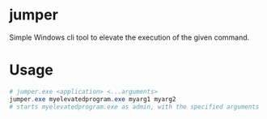 # jumper
Simple Windows cli tool to elevate the execution of the given command.

# Usage
```powershell
# jumper.exe <application> <...arguments>
jumper.exe myelevatedprogram.exe myarg1 myarg2
# starts myelevatedprogram.exe as admin, with the specified arguments
```
